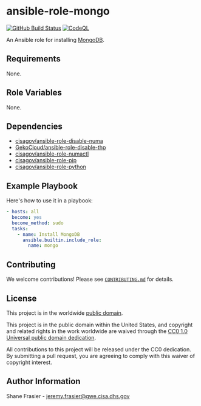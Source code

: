 # ansible-role-mongo #

[![GitHub Build Status](https://github.com/cisagov/ansible-role-mongo/workflows/build/badge.svg)](https://github.com/cisagov/ansible-role-mongo/actions)
[![CodeQL](https://github.com/cisagov/ansible-role-mongo/workflows/CodeQL/badge.svg)](https://github.com/cisagov/ansible-role-mongo/actions/workflows/codeql-analysis.yml)

An Ansible role for installing [MongoDB](https://www.mongodb.com/).

## Requirements ##

None.

## Role Variables ##

None.

<!--
| Variable | Description | Default | Required |
|----------|-------------|---------|----------|
| optional_variable | Describe its purpose. | `default_value` | No |
| required_variable | Describe its purpose. | n/a | Yes |
-->

## Dependencies ##

- [cisagov/ansible-role-disable-numa](https://github.com/cisagov/ansible-role-disable-numa)
- [GekoCloud/ansible-role-disable-thp](https://github.com/GekoCloud/ansible-role-disable-thp)
- [cisagov/ansible-role-numactl](https://github.com/cisagov/ansible-role-numactl)
- [cisagov/ansible-role-pip](https://github.com/cisagov/ansible-role-pip)
- [cisagov/ansible-role-python](https://github.com/cisagov/ansible-role-python)

## Example Playbook ##

Here's how to use it in a playbook:

```yaml
- hosts: all
  become: yes
  become_method: sudo
  tasks:
    - name: Install MongoDB
      ansible.builtin.include_role:
        name: mongo
```

## Contributing ##

We welcome contributions!  Please see [`CONTRIBUTING.md`](CONTRIBUTING.md) for
details.

## License ##

This project is in the worldwide [public domain](LICENSE).

This project is in the public domain within the United States, and
copyright and related rights in the work worldwide are waived through
the [CC0 1.0 Universal public domain
dedication](https://creativecommons.org/publicdomain/zero/1.0/).

All contributions to this project will be released under the CC0
dedication. By submitting a pull request, you are agreeing to comply
with this waiver of copyright interest.

## Author Information ##

Shane Frasier - <jeremy.frasier@gwe.cisa.dhs.gov>
